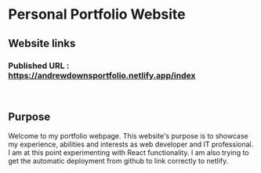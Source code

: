 # Personal Portfolio Website

## Website links

### Published URL : https://andrewdownsportfolio.netlify.app/index

<br>

## Purpose

Welcome to my portfolio webpage. This website's purpose is to showcase my experience, abilities and interests as web developer and IT professional. I am at this point experimenting with React functionality. I am also trying to get the automatic deployment from github to link correctly to netlify.

<br>
